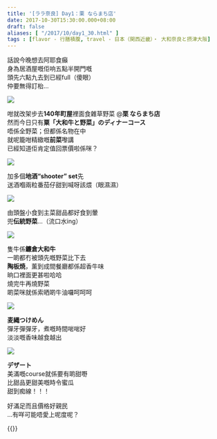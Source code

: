 ```yaml
---
title: '[ララ奈良] Day1：栗 ならまち店'
date: 2017-10-30T15:30:00.000+08:00
draft: false
aliases: [ "/2017/10/day1_30.html" ]
tags : [flavor - 行膳積腹, travel - 日本（関西近畿）・ 大和奈良と摂津大阪]
---
```


話說今晚想去阿耶食癲  
身為居酒屋嘅佢响五點半開門嘅  
頭先六點九去到已經full（傻眼）  
仲要無得訂枱...  

![](/images/nara1b.jpg)

咁就改架步去**140年町屋**裡面食雜草野菜 @**栗 ならまち店**  
然而今日只有**粟「大和牛と野菜」のディナーコース**  
唔係全野菜；但都係名物在中  
就呢籠咁精緻嘅**前菜**嚟講  
已經知道佢肯定值回票價啦係咪？  

![](/images/nara1b1.jpg)

加多個**地酒“shooter” set**先  
送酒嗰兩粒番茄仔甜到喊呀該煨（眼濕濕）  

![](/images/nara1b2.jpg)

由頭盤小食到主菜甜品都好食到暈  
兜**伝統野菜**...（流口水ing）  

![](/images/nara1b3.jpg)

隻牛係**鐮倉大和牛**  
一啲都冇被頭先嘅野菜比下去  
**陶板焼**，薰到成間餐廳都係超香牛味  
晌口裡面更甚啦哈哈  
燒完牛再燒野菜  
啲菜咪就係索晒啲牛油囉呵呵呵  

![](/images/nara1b4.jpg)

**麦縄つけめん**  
彈牙彈彈牙，煮嘅時間啱啱好  
淡淡嘅香味越食越出  

![](/images/nara1b5.jpg)

**デザート**  
美滿嘅course就係要有啲甜嘢  
比甜品更甜美嘅時令蜜瓜  
甜到痴線！！！  
  
好滿足而且價格好親民  
…有咩可能唔愛上呢度呢？  
  
{{<nara>}}
